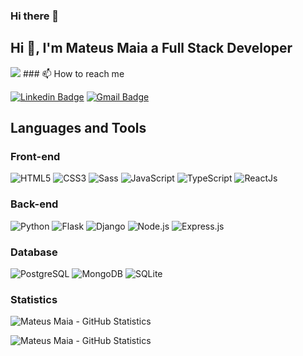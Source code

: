 ### Hi there 👋
## Hi 👋, I'm Mateus Maia a Full Stack Developer
<img src="https://c.tenor.com/1chQnZduRjkAAAAM/chuck-norris-approved.gif"/>
### 📫 How to reach me

[![Linkedin Badge](https://img.shields.io/badge/-Mateus%20Costa-0A66C2?style=flat-square&logo=Linkedin&logoColor=white&link=https://www.linkedin.com/in/mateus-maia-fonseca/)](https://www.linkedin.com/in/mateus-maia-fonseca/) [![Gmail Badge](https://img.shields.io/badge/-eng.fonsecamateus@gmail.com-DC4D42?style=flat-square&logo=Gmail&logoColor=white&link=mailto:eng.fonsecamateus@gmail.com)](eng.fonsecamateus@gmail.com) 

## Languages and Tools

### Front-end
<div>
	<img src="https://img.shields.io/badge/HTML5-E34F26?style=for-the-badge&logo=html5&logoColor=white" alt="HTML5" />
	<img src="https://img.shields.io/badge/CSS3-1572B6?style=for-the-badge&logo=css3&logoColor=white" alt="CSS3" />
	<img src="https://img.shields.io/badge/Sass-CC6699?style=for-the-badge&logo=sass&logoColor=white" alt="Sass" />
	<img src="https://img.shields.io/badge/JavaScript-323330?style=for-the-badge&logo=javascript&logoColor=F7DF1E" alt="JavaScript" />
	<img src="https://img.shields.io/badge/TypeScript-007ACC?style=for-the-badge&logo=typescript&logoColor=white" alt="TypeScript" />
	<img src="https://img.shields.io/badge/React-20232A?style=for-the-badge&logo=react&logoColor=61DAFB" alt="ReactJs" />
</div>

### Back-end
<div>
	<img src="https://img.shields.io/badge/Python-14354C?style=for-the-badge&logo=python&logoColor=white" alt="Python" />
	<img src="https://img.shields.io/badge/Flask-000000?style=for-the-badge&logo=flask&logoColor=white" alt="Flask" />
	<img src="https://img.shields.io/badge/Django-092E20?style=for-the-badge&logo=django&logoColor=white" alt="Django" />
	<img src="https://img.shields.io/badge/Node.js-43853D?style=for-the-badge&logo=node.js&logoColor=white" alt="Node.js" />
	<img src="https://img.shields.io/badge/Express.js-404D59?style=for-the-badge" alt="Express.js" />
</div>


### Database
<div>
	<img src="https://img.shields.io/badge/PostgreSQL-316192?style=for-the-badge&logo=postgresql&logoColor=white" alt="PostgreSQL" />
	<img src="https://img.shields.io/badge/MongoDB-4EA94B?style=for-the-badge&logo=mongodb&logoColor=white" alt="MongoDB" />
	<img src="https://img.shields.io/badge/SQLite-07405E?style=for-the-badge&logo=sqlite&logoColor=white" alt="SQLite" />
</div>


### Statistics
<p>
	<img align="center" src="https://github-readme-stats.vercel.app/api/top-langs?username=mateus-maia-dev&show_icons=true&locale=en&layout=compact" alt="Mateus Maia - GitHub Statistics"/>
</p>

<p>
	 <img align="center" src="https://github-readme-stats.vercel.app/api?username=mateus-maia-dev&show_icons=true&line_height=27" alt="Mateus Maia - GitHub Statistics"/>
</p>
 

